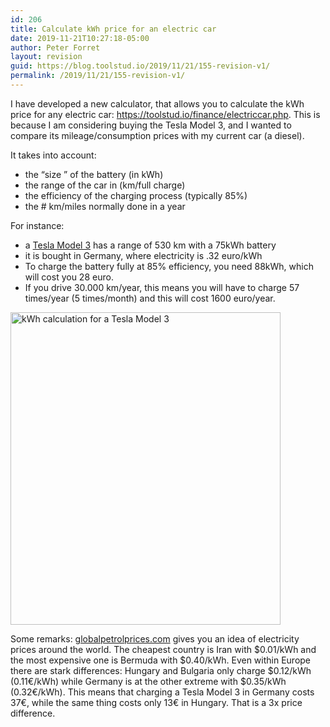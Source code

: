 ```yaml
---
id: 206
title: Calculate kWh price for an electric car
date: 2019-11-21T10:27:18-05:00
author: Peter Forret
layout: revision
guid: https://blog.toolstud.io/2019/11/21/155-revision-v1/
permalink: /2019/11/21/155-revision-v1/
---
```

 

I have developed a new calculator, that allows you to calculate the kWh price for any electric car: <https://toolstud.io/finance/electriccar.php>. This is because I am considering buying the Tesla Model 3, and I wanted to compare its mileage/consumption prices with my current car (a diesel).

It takes into account:

  * the &#8220;size &#8221; of the battery (in kWh)
  * the range of the car in (km/full charge)
  * the efficiency of the charging process (typically 85%)
  * the # km/miles normally done in a year

For instance:

  * a [Tesla Model 3](https://toolstud.io/finance/electriccar.php?currency=%E2%82%AC&batterycapacity=75&batterycapacity_unit=1&batteryrange=530&batteryrange_unit=1&chargingefficiency=85&chargingefficiency_unit=1&electricityprice=0.32&electricityprice_unit=1&yearlydistance=30000&yearlydistance_unit=1&lifetime=4&lifetime_unit=1) has a range of 530 km with a 75kWh battery
  * it is bought in Germany, where electricity is .32 euro/kWh
  * To charge the battery fully at 85% efficiency, you need 88kWh, which will cost you 28 euro.
  * If you drive 30.000 km/year, this means you will have to charge 57 times/year (5 times/month) and this will cost 1600 euro/year.<figure class="wp-block-image size-medium">

[<img loading="lazy" width="432" height="500" src="https://blog.toolstud.io/wp-content/uploads/2019/11/electriccar-432x500.png" alt="kWh calculation for a Tesla Model 3" class="wp-image-200" srcset="https://blog.toolstud.io/wp-content/uploads/2019/11/electriccar-432x500.png 432w, https://blog.toolstud.io/wp-content/uploads/2019/11/electriccar.png 482w" sizes="(max-width: 432px) 100vw, 432px" />](https://toolstud.io/finance/electriccar.php?currency=%E2%82%AC&batterycapacity=75&batterycapacity_unit=1&batteryrange=530&batteryrange_unit=1&chargingefficiency=85&chargingefficiency_unit=1&electricityprice=0.32&electricityprice_unit=1&yearlydistance=30000&yearlydistance_unit=1&lifetime=4&lifetime_unit=1)</figure> 

Some remarks: [globalpetrolprices.com](https://www.globalpetrolprices.com/electricity_prices/) gives you an idea of electricity prices around the world. The cheapest country is Iran with $0.01/kWh and the most expensive one is Bermuda with $0.40/kWh. Even within Europe there are stark differences: Hungary and Bulgaria only charge $0.12/kWh (0.11€/kWh) while Germany is at the other extreme with $0.35/kWh (0.32€/kWh). This means that charging a Tesla Model 3 in Germany costs 37€, while the same thing costs only 13€ in Hungary. That is a 3x price difference.